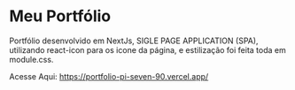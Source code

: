 <h1>Meu Portfólio</h1>

Portfólio desenvolvido em NextJs, SIGLE PAGE APPLICATION (SPA), utilizando react-icon para os icone da página, e estilização foi feita toda em module.css.

Acesse Aqui: https://portfolio-pi-seven-90.vercel.app/
